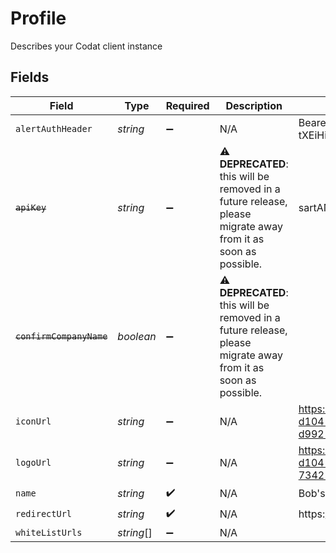 # Profile

Describes your Codat client instance


## Fields

| Field                                                                                                                | Type                                                                                                                 | Required                                                                                                             | Description                                                                                                          | Example                                                                                                              |
| -------------------------------------------------------------------------------------------------------------------- | -------------------------------------------------------------------------------------------------------------------- | -------------------------------------------------------------------------------------------------------------------- | -------------------------------------------------------------------------------------------------------------------- | -------------------------------------------------------------------------------------------------------------------- |
| `alertAuthHeader`                                                                                                    | *string*                                                                                                             | :heavy_minus_sign:                                                                                                   | N/A                                                                                                                  | Bearer tXEiHiRK7XCtI8TNHbpGs1LI1pumdb4Cl1QIo7B2                                                                      |
| ~~`apiKey`~~                                                                                                         | *string*                                                                                                             | :heavy_minus_sign:                                                                                                   | :warning: **DEPRECATED**: this will be removed in a future release, please migrate away from it as soon as possible. | sartANTjHAkLdbyDfaynoTQb7pkmj6hXHmnQKMrB                                                                             |
| ~~`confirmCompanyName`~~                                                                                             | *boolean*                                                                                                            | :heavy_minus_sign:                                                                                                   | :warning: **DEPRECATED**: this will be removed in a future release, please migrate away from it as soon as possible. |                                                                                                                      |
| `iconUrl`                                                                                                            | *string*                                                                                                             | :heavy_minus_sign:                                                                                                   | N/A                                                                                                                  | https://client-images.codat.io/icon/042399f5-d104-4f38-9ce8-cac3524f4e88_3f5623af-d992-4c22-bc08-e58c520a8526.ico    |
| `logoUrl`                                                                                                            | *string*                                                                                                             | :heavy_minus_sign:                                                                                                   | N/A                                                                                                                  | https://client-images.codat.io/logo/042399f5-d104-4f38-9ce8-cac3524f4e88_5806cb1f-7342-4c0e-a0a8-99bfbc47b0ff.png    |
| `name`                                                                                                               | *string*                                                                                                             | :heavy_check_mark:                                                                                                   | N/A                                                                                                                  | Bob's Burgers                                                                                                        |
| `redirectUrl`                                                                                                        | *string*                                                                                                             | :heavy_check_mark:                                                                                                   | N/A                                                                                                                  | https://bobs-burgers.{countrySuffix}/{companyId}                                                                     |
| `whiteListUrls`                                                                                                      | *string*[]                                                                                                           | :heavy_minus_sign:                                                                                                   | N/A                                                                                                                  |                                                                                                                      |